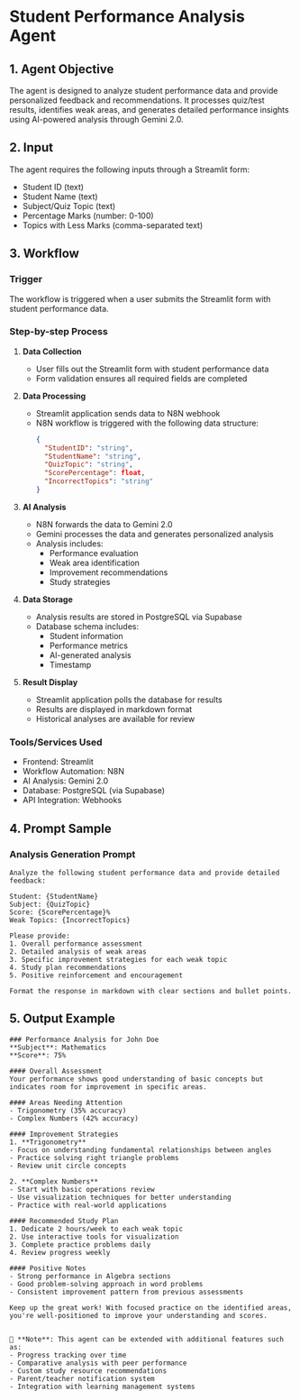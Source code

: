 # Student Performance Analysis Agent

## 1. Agent Objective
The agent is designed to analyze student performance data and provide personalized feedback and recommendations. It processes quiz/test results, identifies weak areas, and generates detailed performance insights using AI-powered analysis through Gemini 2.0.

## 2. Input
The agent requires the following inputs through a Streamlit form:
- Student ID (text)
- Student Name (text)
- Subject/Quiz Topic (text)
- Percentage Marks (number: 0-100)
- Topics with Less Marks (comma-separated text)

## 3. Workflow

### Trigger
The workflow is triggered when a user submits the Streamlit form with student performance data.

### Step-by-step Process
1. **Data Collection**
   - User fills out the Streamlit form with student performance data
   - Form validation ensures all required fields are completed

2. **Data Processing**
   - Streamlit application sends data to N8N webhook
   - N8N workflow is triggered with the following data structure:
     ```json
     {
       "StudentID": "string",
       "StudentName": "string",
       "QuizTopic": "string",
       "ScorePercentage": float,
       "IncorrectTopics": "string"
     }
     ```

3. **AI Analysis**
   - N8N forwards the data to Gemini 2.0
   - Gemini processes the data and generates personalized analysis
   - Analysis includes:
     - Performance evaluation
     - Weak area identification
     - Improvement recommendations
     - Study strategies

4. **Data Storage**
   - Analysis results are stored in PostgreSQL via Supabase
   - Database schema includes:
     - Student information
     - Performance metrics
     - AI-generated analysis
     - Timestamp

5. **Result Display**
   - Streamlit application polls the database for results
   - Results are displayed in markdown format
   - Historical analyses are available for review

### Tools/Services Used
- Frontend: Streamlit
- Workflow Automation: N8N
- AI Analysis: Gemini 2.0
- Database: PostgreSQL (via Supabase)
- API Integration: Webhooks

## 4. Prompt Sample

### Analysis Generation Prompt
```
Analyze the following student performance data and provide detailed feedback:

Student: {StudentName}
Subject: {QuizTopic}
Score: {ScorePercentage}%
Weak Topics: {IncorrectTopics}

Please provide:
1. Overall performance assessment
2. Detailed analysis of weak areas
3. Specific improvement strategies for each weak topic
4. Study plan recommendations
5. Positive reinforcement and encouragement

Format the response in markdown with clear sections and bullet points.
```

## 5. Output Example
```
### Performance Analysis for John Doe
**Subject**: Mathematics
**Score**: 75%

#### Overall Assessment
Your performance shows good understanding of basic concepts but indicates room for improvement in specific areas.

#### Areas Needing Attention
- Trigonometry (35% accuracy)
- Complex Numbers (42% accuracy)

#### Improvement Strategies
1. **Trigonometry**
- Focus on understanding fundamental relationships between angles
- Practice solving right triangle problems
- Review unit circle concepts

2. **Complex Numbers**
- Start with basic operations review
- Use visualization techniques for better understanding
- Practice with real-world applications

#### Recommended Study Plan
1. Dedicate 2 hours/week to each weak topic
2. Use interactive tools for visualization
3. Complete practice problems daily
4. Review progress weekly

#### Positive Notes
- Strong performance in Algebra sections
- Good problem-solving approach in word problems
- Consistent improvement pattern from previous assessments

Keep up the great work! With focused practice on the identified areas, you're well-positioned to improve your understanding and scores.


📌 **Note**: This agent can be extended with additional features such as:
- Progress tracking over time
- Comparative analysis with peer performance
- Custom study resource recommendations
- Parent/teacher notification system
- Integration with learning management systems
```